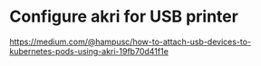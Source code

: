 # Configure akri for USB printer
https://medium.com/@hampusc/how-to-attach-usb-devices-to-kubernetes-pods-using-akri-19fb70d41f1e
